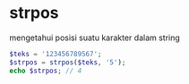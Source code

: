 # strpos
mengetahui posisi suatu karakter dalam string
```php
$teks = '123456789567';
$strpos = strpos($teks, '5');  
echo $strpos; // 4
```
